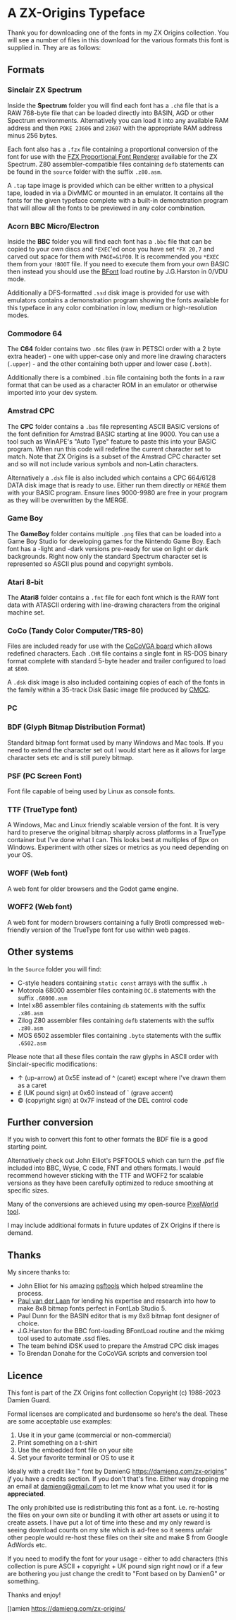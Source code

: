 # A ZX-Origins Typeface

Thank you for downloading one of the fonts in my ZX Origins collection. You will see a number of files in this download for the various formats this font is supplied in. They are as follows:

## Formats

### Sinclair ZX Spectrum

Inside the **Spectrum** folder you will find each font has a `.ch8` file that is a RAW 768-byte file that can be loaded directly into BASIN, AGD or other Spectrum environments. Alternatively you can load it into any available RAM address and then `POKE 23606` and `23607` with the appropriate RAM address minus 256 bytes.

Each font also has a `.fzx` file containing a proportional conversion of the font for use with the [FZX Proportional Font Renderer](https://github.com/z88dk/z88dk/tree/master/libsrc/_DEVELOPMENT/font/fzx) available for the ZX Spectrum. Z80 assembler-compatible files containing `defb` statements can be found in the `source` folder with the suffix `.z80.asm`.

A `.tap` tape image is provided which can be either written to a physical tape, loaded in via a DivMMC or mounted in an emulator. It contains all the fonts for the given typeface complete with a built-in demonstration program that will allow all the fonts to be previewed in any color combination.

### Acorn BBC Micro/Electron

Inside the **BBC** folder you will find each font has a `.bbc` file that can be copied to your own discs and `*EXEC`'ed once you have set `*FX 20,7` and carved out space for them with `PAGE=&1F00`. It is recommended you `*EXEC` them from your `!BOOT` file. If you need to execute them from your own BASIC then instead you should use the [BFont](http://mdfs.net/Apps/Font/) load routine by J.G.Harston in 0/VDU mode.

Additionally a DFS-formatted `.ssd` disk image is provided for use with emulators contains a demonstration program showing the fonts available for this typeface in any color combination in low, medium or high-resolution modes.

### Commodore 64

The **C64** folder contains two `.64c` files (raw in PETSCI order with a 2 byte extra header) - one with upper-case only and more line drawing characters (`.upper`) - and the other containing both upper and lower case (`.both`).

Additionally there is a combined `.bin` file containing both the fonts in a raw format that can be used as a character ROM in an emulator or otherwise imported into your dev system.

### Amstrad CPC

The **CPC** folder contains a `.bas` file representing ASCII BASIC versions of the font definition for Amstrad BASIC starting at line 9000. You can use a tool such as WinAPE's "Auto Type" feature to paste this into your BASIC program. When run this code will redefine the current character set to match. Note that ZX Origins is a subset of the Amstrad CPC character set and so will not include various symbols and non-Latin characters.

Alternatively a `.dsk` file is also included which contains a CPC 664/6128 DATA disk image that is ready to use. Either run them directly or `MERGE` them with your BASIC program. Ensure lines 9000-9980 are free in your program as they will be overwritten by the MERGE.

### Game Boy

The **GameBoy** folder contains multiple `.png` files that can be loaded into a Game Boy Studio for developing games for the Nintendo Game Boy. Each font has a -light and -dark versions pre-ready for use on light or dark backgrounds. Right now only the standard Spectrum character set is represented so ASCII plus pound and copyright symbols.

### Atari 8-bit

The **Atari8** folder contains a `.fnt` file for each font which is the RAW font data with ATASCII ordering with line-drawing characters from the original machine set.

### CoCo (Tandy Color Computer/TRS-80)

Files are included ready for use with the [CoCoVGA board](http://www.cocovga.com/) which allows redefined characters. Each `.CHR` file contains a single font in RS-DOS binary format complete with standard 5-byte header and trailer configured to load at `$E00`.

A `.dsk` disk image is also included containing copies of each of the fonts in the family within a 35-track Disk Basic image file produced by [CMOC](http://perso.b2b2c.ca/~sarrazip/dev/cmoc-manual.html).

### PC

### BDF (Glyph Bitmap Distribution Format)

Standard bitmap font format used by many Windows and Mac tools. If you need to extend the character set out I would start here as it allows for large character sets etc and is still purely bitmap.

### PSF (PC Screen Font)

Font file capable of being used by Linux as console fonts.

### TTF (TrueType font)

A Windows, Mac and Linux friendly scalable version of the font. It is very hard to preserve the original bitmap sharply across platforms in a TrueType container but I've done what I can. This looks best at multiples of 8px on Windows. Experiment with other sizes or metrics as you need depending on your OS.

### WOFF (Web font)

A web font for older browsers and the Godot game engine.

### WOFF2 (Web font)

A web font for modern browsers containing a fully Brotli compressed web-friendly version of the TrueType font for use within web pages.

## Other systems

In the `Source` folder you will find:

- C-style headers containing `static const` arrays with the suffix `.h`
- Motorola 68000 assembler files containing `DC.B` statements with the suffix `.68000.asm`
- Intel x86 assembler files containing `db` statements with the suffix `.x86.asm`
- Zilog Z80 assembler files containing `defb` statements with the suffix `.z80.asm`
- MOS 6502 assembler files containing `.byte` statements with the suffix `.6502.asm`

Please note that all these files contain the raw glyphs in ASCII order with Sinclair-specific modifications:

- ↑ (up-arrow) at 0x5E instead of ^ (caret) except where I've drawn them as a caret
- £ (UK pound sign) at 0x60 instead of ` (grave accent)
- © (copyright sign) at 0x7F instead of the DEL control code

## Further conversion

If you wish to convert this font to other formats the BDF file is a good starting point.

Alternatively check out John Elliot's PSFTOOLS which can turn the .psf file included into BBC, Wyse, C code, FNT and others formats. I would recommend however sticking with the TTF and WOFF2 for scalable versions as they have been carefully optimized to reduce smoothing at specific sizes.

Many of the conversions are achieved using my open-source [PixelWorld tool](https://github.com/damieng/pixelworld).

I may include additional formats in future updates of ZX Origins if there is demand.

## Thanks

My sincere thanks to:

- John Elliot for his amazing [psftools](https://www.seasip.info/Unix/PSF/) which helped streamline the process.
- [Paul van der Laan](http://type-invaders.com) for lending his expertise and research into how to make 8x8 bitmap fonts perfect in FontLab Studio 5.
- Paul Dunn for the BASIN editor that is my 8x8 bitmap font designer of choice.
- J.G.Harston for the BBC font-loading BFontLoad routine and the mkimg tool used to automate .ssd files.
- The team behind iDSK used to prepare the Amstrad CPC disk images
- To Brendan Donahe for the CoCoVGA scripts and conversion tool

## Licence

This font is part of the ZX Origins font collection Copyright (c) 1988-2023 Damien Guard.

Formal licenses are complicated and burdensome so here's the deal. These are some acceptable use examples:

1. Use it in your game (commercial or non-commercial)
2. Print something on a t-shirt
3. Use the embedded font file on your site
4. Set your favorite terminal or OS to use it

Ideally with a credit like "<fontname> font by DamienG https://damieng.com/zx-origins" _if_ you have a credits section. If you don't that's fine. Either way dropping me an email at damieng@gmail.com to let me know what you used it for **is appreciated**.

The only prohibited use is redistributing this font as a font. i.e. re-hosting the files on your own site or bundling it with other art assets or using it to create assets. I have put a lot of time into these and my only reward is seeing download counts on my site which is ad-free so it seems unfair other people would re-host these files on their site and make $ from Google AdWords etc.

If you need to modify the font for your usage - either to add characters (this collection is pure ASCII + copyright + UK pound sign right now) or if a few are bothering you just change the credit to "Font based on <fontname> by DamienG" or something.

Thanks and enjoy!

[)amien
https://damieng.com/zx-origins/
